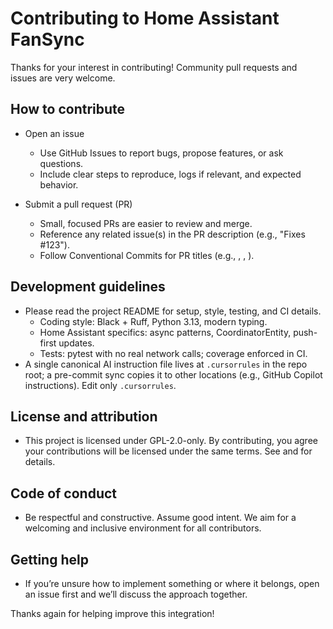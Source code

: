 # Contributing to Home Assistant FanSync

Thanks for your interest in contributing! Community pull requests and issues are very welcome.

## How to contribute

- Open an issue
  - Use GitHub Issues to report bugs, propose features, or ask questions.
  - Include clear steps to reproduce, logs if relevant, and expected behavior.

- Submit a pull request (PR)
  - Small, focused PRs are easier to review and merge.
  - Reference any related issue(s) in the PR description (e.g., "Fixes #123").
  - Follow Conventional Commits for PR titles (e.g., , , ).

## Development guidelines

- Please read the project README for setup, style, testing, and CI details.
  - Coding style: Black + Ruff, Python 3.13, modern typing.
  - Home Assistant specifics: async patterns, CoordinatorEntity, push-first updates.
  - Tests: pytest with no real network calls; coverage enforced in CI.
- A single canonical AI instruction file lives at `.cursorrules` in the repo root; a pre-commit
  sync copies it to other locations (e.g., GitHub Copilot instructions). Edit only `.cursorrules`.

## License and attribution

- This project is licensed under GPL-2.0-only. By contributing, you agree your contributions
  will be licensed under the same terms. See  and  for details.

## Code of conduct

- Be respectful and constructive. Assume good intent. We aim for a welcoming and inclusive
  environment for all contributors.

## Getting help

- If you’re unsure how to implement something or where it belongs, open an issue first and we’ll
  discuss the approach together.

Thanks again for helping improve this integration!
